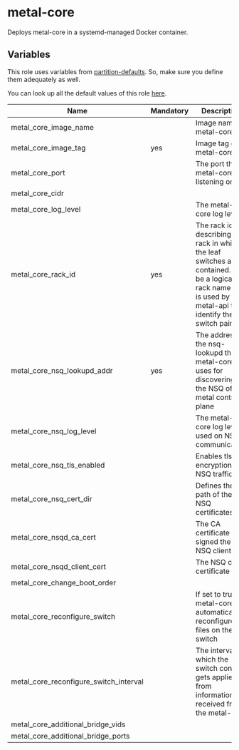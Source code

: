 # metal-core

Deploys metal-core in a systemd-managed Docker container.

## Variables

This role uses variables from [partition-defaults](/partition). So, make sure you define them adequately as well.

You can look up all the default values of this role [here](defaults/main/main.yaml).

| Name                                   | Mandatory | Description                                                                                                                                                   |
| -------------------------------------- | --------- | ------------------------------------------------------------------------------------------------------------------------------------------------------------- |
| metal_core_image_name                  |           | Image name of metal-core                                                                                                                                      |
| metal_core_image_tag                   | yes       | Image tag of metal-core                                                                                                                                       |
| metal_core_port                        |           | The port that metal-core is listening on                                                                                                                      |
| metal_core_cidr                        |           |                                                                                                                                                               |
| metal_core_log_level                   |           | The metal-core log level                                                                                                                                      |
| metal_core_rack_id                     | yes       | The rack id describing the rack in which the leaf switches are contained. Can be a logical rack name and is used by the metal-api to identify the switch pair |
| metal_core_nsq_lookupd_addr            | yes       | The address to the nsq-lookupd that metal-core uses for discovering the NSQ of the metal control plane                                                        |
| metal_core_nsq_log_level               |           | The metal-core log level used on NSQ communication                                                                                                            |
| metal_core_nsq_tls_enabled             |           | Enables tls encryption on NSQ traffic                                                                                                                         |
| metal_core_nsq_cert_dir                |           | Defines the path of the NSQ certificates                                                                                                                      |
| metal_core_nsqd_ca_cert                |           | The CA certificate that signed the NSQ client cert                                                                                                            |
| metal_core_nsqd_client_cert            |           | The NSQ client certificate                                                                                                                                    |
| metal_core_change_boot_order           |           |                                                                                                                                                               |
| metal_core_reconfigure_switch          |           | If set to true, metal-core will automatically reconfigure files on the switch                                                                                 |
| metal_core_reconfigure_switch_interval |           | The interval in which the switch config gets applied from information received from the metal-api                                                             |
| metal_core_additional_bridge_vids      |           |                                                                                                                                                               |
| metal_core_additional_bridge_ports     |           |                                                                                                                                                               |
